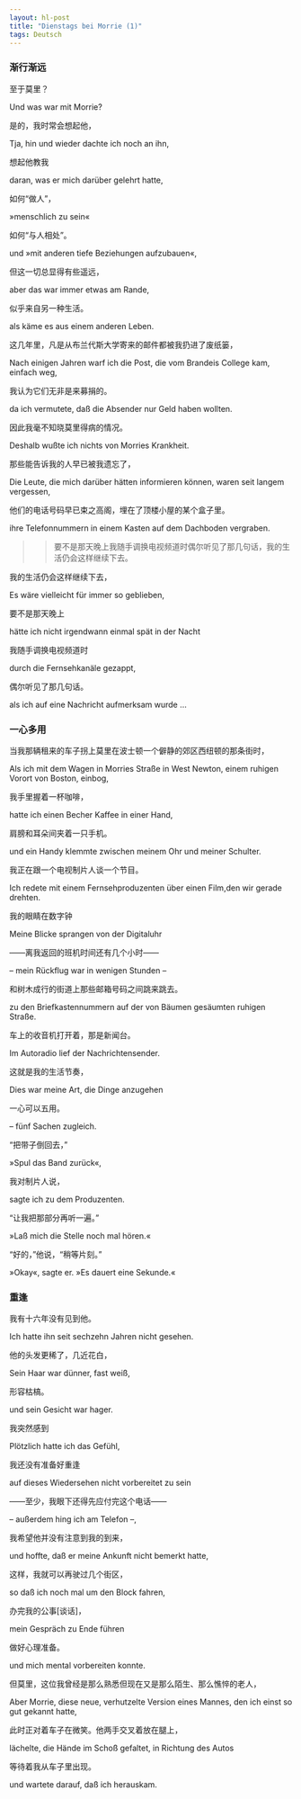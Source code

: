 ```yaml
---
layout: hl-post
title: "Dienstags bei Morrie (1)"
tags: Deutsch
---
```


### 渐行渐远

至于莫里？

Und was war mit Morrie?

是的，我时常会想起他，

Tja, hin und wieder dachte ich noch an ihn,

想起他教我

daran, was er mich darüber gelehrt hatte,

如何“做人”，

»menschlich zu sein«

如何“与人相处”。

und »mit anderen tiefe Beziehungen aufzubauen«,

但这一切总显得有些遥远，

aber das war immer etwas am Rande,

似乎来自另一种生活。

als käme es aus einem anderen Leben.

这几年里，凡是从布兰代斯大学寄来的邮件都被我扔进了废纸篓，

Nach einigen Jahren warf ich die Post, die vom Brandeis College kam, einfach weg,

我认为它们无非是来募捐的。

da ich vermutete, daß die Absender nur Geld haben wollten.

因此我毫不知晓莫里得病的情况。

Deshalb wußte ich nichts von Morries Krankheit.

那些能告诉我的人早已被我遗忘了，

Die Leute, die mich darüber hätten informieren können, waren seit langem vergessen,

他们的电话号码早已束之高阁，埋在了顶楼小屋的某个盒子里。

ihre Telefonnummern in einem Kasten auf dem Dachboden vergraben.

>> 要不是那天晚上我随手调换电视频道时偶尔听见了那几句话，我的生活仍会这样继续下去。

我的生活仍会这样继续下去，

Es wäre vielleicht für immer so geblieben,

要不是那天晚上

hätte ich nicht irgendwann einmal spät in der Nacht

我随手调换电视频道时

durch die Fernsehkanäle gezappt,

偶尔听见了那几句话。

als ich auf eine Nachricht aufmerksam wurde …

### 一心多用

当我那辆租来的车子拐上莫里在波士顿一个僻静的郊区西纽顿的那条街时，

Als ich mit dem Wagen in Morries Straße in West Newton, einem ruhigen Vorort von Boston, einbog,

我手里握着一杯咖啡，

hatte ich einen Becher Kaffee in einer Hand,

肩膀和耳朵间夹着一只手机。

und ein Handy klemmte zwischen meinem Ohr und meiner Schulter.

我正在跟一个电视制片人谈一个节目。

Ich redete mit einem Fernsehproduzenten über einen Film,den wir gerade drehten.

我的眼睛在数字钟

Meine Blicke sprangen von der Digitaluhr

——离我返回的班机时间还有几个小时——

– mein Rückflug war in wenigen Stunden –

和树木成行的街道上那些邮箱号码之间跳来跳去。

zu den Briefkastennummern auf der von Bäumen gesäumten ruhigen Straße.

车上的收音机打开着，那是新闻台。

Im Autoradio lief der Nachrichtensender.

这就是我的生活节奏，

Dies war meine Art, die Dinge anzugehen

一心可以五用。

– fünf Sachen zugleich.

“把带子倒回去，”

»Spul das Band zurück«,

我对制片人说，

sagte ich zu dem Produzenten.

“让我把那部分再听一遍。”

»Laß mich die Stelle noch mal hören.«

“好的，”他说，“稍等片刻。”

»Okay«, sagte er. »Es dauert eine Sekunde.«

### 重逢

我有十六年没有见到他。

Ich hatte ihn seit sechzehn Jahren nicht gesehen.

他的头发更稀了，几近花白，

Sein Haar war dünner, fast weiß,

形容枯槁。

und sein Gesicht war hager.

我突然感到

Plötzlich hatte ich das Gefühl,

我还没有准备好重逢

auf dieses Wiedersehen nicht vorbereitet zu sein

——至少，我眼下还得先应付完这个电话——

– außerdem hing ich am Telefon –,

我希望他并没有注意到我的到来，

und hoffte, daß er meine Ankunft nicht bemerkt hatte,

这样，我就可以再驶过几个街区，

so daß ich noch mal um den Block fahren,

办完我的公事[谈话]，

mein Gespräch zu Ende führen

做好心理准备。

und mich mental vorbereiten konnte. 

但莫里，这位我曾经是那么熟悉但现在又是那么陌生、那么憔悴的老人，

Aber Morrie, diese neue, verhutzelte Version eines Mannes, den ich einst so gut gekannt hatte,

此时正对着车子在微笑。他两手交叉着放在腿上，

lächelte, die Hände im Schoß gefaltet, in Richtung des Autos

等待着我从车子里出现。

und wartete darauf, daß ich herauskam.
